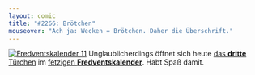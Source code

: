 ```yaml
---
layout: comic
title: "#2266: Brötchen"
mouseover: "Ach ja: Wecken = Brötchen. Daher die Überschrift."
---
```


<a href="http://www.fonflatter.de/der-fetzige-fredventskalender-2011/" title="Fredventskalender 11"><img src="http://www.fonflatter.de/adv11/fredventskalender_banner.png" alt="Fredventskalender 11" /></a>
Unglaublicherdings öffnet sich heute <a href="http://www.fonflatter.de/2011/12/03/das-3-turchen" title="Fredventskalender 2011">das <strong>dritte</strong> Türchen</a> im <a href="http://www.fonflatter.de/der-fetzige-fredventskalender-2011/" title="Fredventskalender 2011">fetzigen <strong>Fredventskalender</strong></a>.
Habt Spaß damit.
